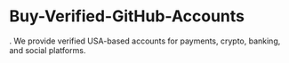 # Buy-Verified-GitHub-Accounts
. We provide verified USA-based accounts for payments, crypto, banking, and social platforms.
